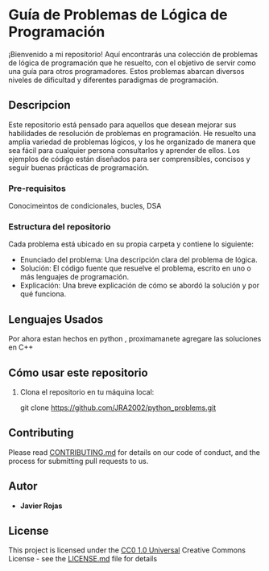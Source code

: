 # Guía de Problemas de Lógica de Programación

¡Bienvenido a mi repositorio! Aquí encontrarás una colección de problemas de lógica de programación que he resuelto, con el objetivo de servir como una guía para otros programadores. Estos problemas abarcan diversos niveles de dificultad y diferentes paradigmas de programación.


## Descripcion

Este repositorio está pensado para aquellos que desean mejorar sus habilidades de resolución de problemas en programación. He resuelto una amplia variedad de problemas lógicos, y los he organizado de manera que sea fácil para cualquier persona consultarlos y aprender de ellos. Los ejemplos de código están diseñados para ser comprensibles, concisos y seguir buenas prácticas de programación.

### Pre-requisitos

Conocimeintos de condicionales, bucles, DSA 

### Estructura del repositorio

Cada problema está ubicado en su propia carpeta y contiene lo siguiente:

  - Enunciado del problema: Una descripción clara del problema de lógica.
  - Solución: El código fuente que resuelve el problema, escrito en uno o más lenguajes de programación.
  - Explicación: Una breve explicación de cómo se abordó la solución y por qué funciona.

## Lenguajes Usados

Por ahora estan hechos en python , proximamanete agregare las soluciones en C++

## Cómo usar este repositorio

1. Clona el repositorio en tu máquina local:

    git clone https://github.com/JRA2002/python_problems.git


## Contributing

Please read [CONTRIBUTING.md](CONTRIBUTING.md) for details on our code
of conduct, and the process for submitting pull requests to us.


## Autor

  - **Javier Rojas** 
   

## License

This project is licensed under the [CC0 1.0 Universal](LICENSE.md)
Creative Commons License - see the [LICENSE.md](LICENSE.md) file for
details









